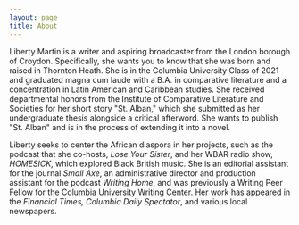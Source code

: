 ```yaml
---
layout: page
title: About
---
```


Liberty Martin is a writer and aspiring broadcaster from the London borough of Croydon. Specifically, she wants you to know that she was born and raised in Thornton Heath. She is in the Columbia University Class of 2021 and graduated magna cum laude with a B.A. in comparative literature and a concentration in Latin American and Caribbean studies. She received departmental honors from the Institute of Comparative Literature and Societies for her short story "St. Alban," which she submitted as her undergraduate thesis alongside a critical afterword. She wants to publish "St. Alban" and is in the process of extending it into a novel.

Liberty seeks to center the African diaspora in her projects, such as the podcast that she co-hosts, *Lose Your Sister*, and her WBAR radio show, *HOMESICK*, which explored Black British music. She is an editorial assistant for the journal *Small Axe*, an administrative director and production assistant for the podcast *Writing Home*, and was previously a Writing Peer Fellow for the Columbia University Writing Center. Her work has appeared in the *Financial Times, Columbia Daily Spectator*, and various local newspapers.